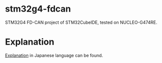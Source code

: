 # stm32g4-fdcan
STM32G4 FD-CAN project of STM32CubeIDE, tested on NUCLEO-G474RE.

# Explanation
<a href="https://memo.soarcloud.com/stm32g4-fd-can-in-normal-mode/" target="_blank">Explanation</a> in Japanese language can be found.
